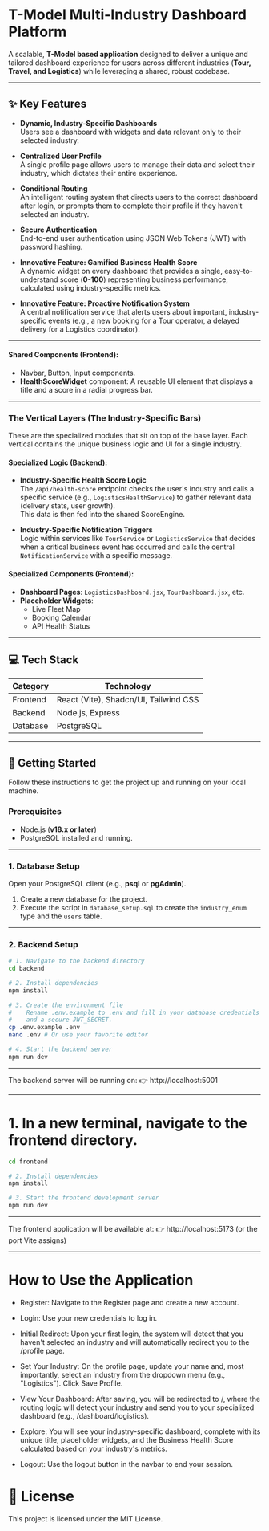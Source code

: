 # T-Model Multi-Industry Dashboard Platform

A scalable, **T-Model based application** designed to deliver a unique and tailored dashboard experience for users across different industries (**Tour, Travel, and Logistics**) while leveraging a shared, robust codebase.

---

## ✨ Key Features

- **Dynamic, Industry-Specific Dashboards**  
  Users see a dashboard with widgets and data relevant only to their selected industry.

- **Centralized User Profile**  
  A single profile page allows users to manage their data and select their industry, which dictates their entire experience.

- **Conditional Routing**  
  An intelligent routing system that directs users to the correct dashboard after login, or prompts them to complete their profile if they haven't selected an industry.

- **Secure Authentication**  
  End-to-end user authentication using JSON Web Tokens (JWT) with password hashing.

- **Innovative Feature: Gamified Business Health Score**  
  A dynamic widget on every dashboard that provides a single, easy-to-understand score (**0-100**) representing business performance, calculated using industry-specific metrics.

- **Innovative Feature: Proactive Notification System**  
  A central notification service that alerts users about important, industry-specific events (e.g., a new booking for a Tour operator, a delayed delivery for a Logistics coordinator).

---


#### Shared Components (Frontend):

- Navbar, Button, Input components.
- **HealthScoreWidget** component: A reusable UI element that displays a title and a score in a radial progress bar.

---

### The Vertical Layers (The Industry-Specific Bars)

These are the specialized modules that sit on top of the base layer. Each vertical contains the unique business logic and UI for a single industry.

#### Specialized Logic (Backend):

- **Industry-Specific Health Score Logic**  
  The `/api/health-score` endpoint checks the user's industry and calls a specific service (e.g., `LogisticsHealthService`) to gather relevant data (delivery stats, user growth).  
  This data is then fed into the shared ScoreEngine.

- **Industry-Specific Notification Triggers**  
  Logic within services like `TourService` or `LogisticsService` that decides when a critical business event has occurred and calls the central `NotificationService` with a specific message.

#### Specialized Components (Frontend):

- **Dashboard Pages**: `LogisticsDashboard.jsx`, `TourDashboard.jsx`, etc.
- **Placeholder Widgets**:  
  - Live Fleet Map  
  - Booking Calendar  
  - API Health Status  

---

## 💻 Tech Stack

| Category   | Technology |
|------------|------------|
| Frontend   | React (Vite), Shadcn/UI, Tailwind CSS |
| Backend    | Node.js, Express |
| Database   | PostgreSQL |

---

## 🚀 Getting Started

Follow these instructions to get the project up and running on your local machine.

### Prerequisites

- Node.js (**v18.x or later**)
- PostgreSQL installed and running.

---

### 1. Database Setup

Open your PostgreSQL client (e.g., **psql** or **pgAdmin**).

1. Create a new database for the project.  
2. Execute the script in `database_setup.sql` to create the `industry_enum` type and the `users` table.

---

### 2. Backend Setup

```bash
# 1. Navigate to the backend directory
cd backend

# 2. Install dependencies
npm install

# 3. Create the environment file
#    Rename .env.example to .env and fill in your database credentials
#    and a secure JWT_SECRET.
cp .env.example .env
nano .env # Or use your favorite editor

# 4. Start the backend server
npm run dev
```

---

The backend server will be running on:
👉 http://localhost:5001

---

# 1. In a new terminal, navigate to the frontend directory.
```bash
cd frontend

# 2. Install dependencies
npm install

# 3. Start the frontend development server
npm run dev
```
---

The frontend application will be available at:
👉 http://localhost:5173
 (or the port Vite assigns)

 ---

# How to Use the Application

- Register: Navigate to the Register page and create a new account.

- Login: Use your new credentials to log in.

- Initial Redirect: Upon your first login, the system will detect that you haven't selected an industry and will automatically redirect you to the /profile page.

- Set Your Industry: On the profile page, update your name and, most importantly, select an industry from the dropdown menu (e.g., "Logistics"). Click Save Profile.

- View Your Dashboard: After saving, you will be redirected to /, where the routing logic will detect your industry and send you to your specialized dashboard (e.g., /dashboard/logistics).

- Explore: You will see your industry-specific dashboard, complete with its unique title, placeholder widgets, and the Business Health Score calculated based on your industry's metrics.

- Logout: Use the logout button in the navbar to end your session.

# 📜 License

This project is licensed under the MIT License.